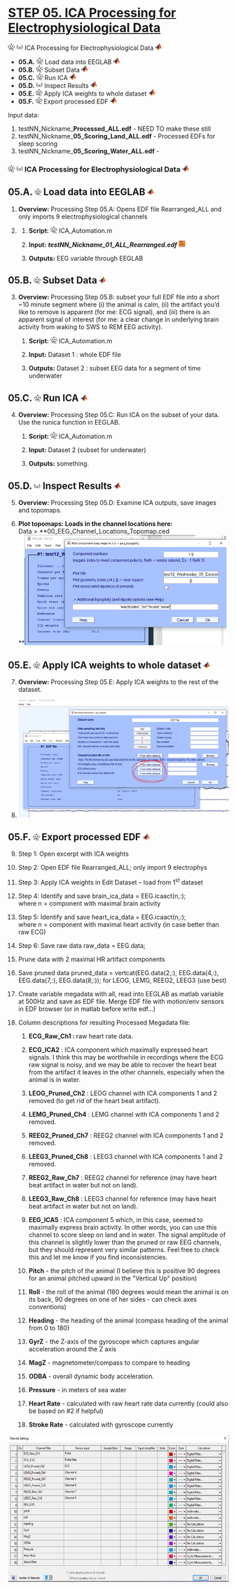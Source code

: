 # [**STEP 05. ICA Processing for Electrophysiological Data**](../05_ICA-Processing)
<img src="../media/image11.png" width="15" height="15" alt="Automation" />  <img src="../media/image12.png" width="15" height="15" alt="Manual icon" /> ICA Processing for Electrophysiological Data <img src="../media/image21.png" width="15" height="15" alt="MATLAB"/>

* **05.A.** <img src="../media/image11.png" width="15" height="15" alt="Automation" />  Load data into EEGLAB <img src="../media/image21.png" width="15" height="15" alt="MATLAB" /> 
* **05.B.** <img src="../media/image11.png" width="15" height="15" alt="Automation" /> Subset Data <img src="../media/image21.png" width="15" height="15" alt="MATLAB" /> 
* **05.C.** <img src="../media/image11.png" width="15" height="15" alt="Automation" /> Run ICA <img src="../media/image21.png" width="15" height="15" alt="MATLAB" /> 
* **05.D.** <img src="../media/image12.png" width="15" height="15" alt="Manual icon" /> Inspect Results <img src="../media/image21.png" width="15" height="15" alt="MATLAB" /> 
* **05.E.** <img src="../media/image11.png" width="15" height="15" alt="Automation" /> Apply ICA weights to whole dataset <img src="../media/image21.png" width="15" height="15" alt="MATLAB" /> 
* **05.F.** <img src="../media/image11.png" width="15" height="15" alt="Automation" /> Export processed EDF <img src="../media/image21.png" width="15" height="15" alt="MATLAB" />

Input data: 

1. testNN_Nickname_**Processed_ALL.edf** - NEED TO make these still
2. testNN_Nickname_**05_Scoring_Land_ALL.edf** - Processed EDFs for sleep scoring
3. testNN_Nickname_**05_Scoring_Water_ALL.edf** - 

### <img src="../media/image11.png" width="15" height="15" alt="Automation"/> <img src="../media/image12.png" width="15" height="15" alt="Manual"/> ICA Processing for Electrophysiological Data <img src="../media/image21.png" width="15" height="15" />

## **05.A.** <img src="../media/image11.png" width="15" height="15" alt="Automation" />  Load data into EEGLAB <img src="../media/image21.png" width="15" height="15" alt="MATLAB" /> 

1.  **Overview:** Processing Step 05.A: Opens EDF file Rearranged_ALL
    and only imports 9 electrophysiological channels

2.  1.  **Script:**
        <img src="../media/image11.png" width="15" height="15"
        alt="RPA Robotic Process Automation icon PNG and SVG Vector Free Download" />
        ICA_Automation.m

    2.  **Input:** ***testNN_Nickname_01_ALL_Rearranged.edf***
        <img src="../media/image17.png" width="15" height="15" alt="A picture containing text, clock Description automatically generated" />

    3.  **Outputs:** EEG variable through EEGLAB

## **05.B.** <img src="../media/image11.png" width="15" height="15" alt="Automation" /> Subset Data <img src="../media/image21.png" width="15" height="15" alt="MATLAB" /> 

3.  **Overview:** Processing Step 05.B: subset your full EDF file into a
    short \~10 minute segment where (i) the animal is calm, (ii) the
    artifact you’d like to remove is apparent (for me: ECG signal),
    and (iii) there is an apparent signal of interest (for me: a clear
    change in underlying brain activity from waking to SWS to REM EEG
    activity).

    1.  **Script:**
        <img src="../media/image11.png" width="15" height="15" alt="RPA Robotic Process Automation icon PNG and SVG Vector Free Download" />
        ICA_Automation.m

    2.  **Input:** Dataset 1 : whole EDF file

    3.  **Outputs:** Dataset 2 : subset EEG data for a segment of time
        underwater

## **05.C.** <img src="../media/image11.png" width="15" height="15" alt="Automation" /> Run ICA <img src="../media/image21.png" width="15" height="15" alt="MATLAB" /> 

4.  **Overview:** Processing Step 05.C: Run ICA on the subset of your
    data. Use the runica function in EEGLAB.

    1.  **Script:**
        <img src="../media/image11.png" width="15" height="15" alt="RPA Robotic Process Automation icon PNG and SVG Vector Free Download" />
        ICA_Automation.m

    2.  **Input:** Dataset 2 (subset for underwater)

    3.  **Outputs:** something.

## **05.D.** <img src="../media/image12.png" width="15" height="15" alt="Manual icon" /> Inspect Results <img src="../media/image21.png" width="15" height="15" alt="MATLAB" /> 

5.  **Overview:** Processing Step 05.D: Examine ICA outputs, save images
    and topomaps.

6.  **Plot topomaps: Loads in the channel locations here:**  
    Data \> **00_EEG_Channel_Locations_Topomap.ced  
    **<img src="../media/image109.png" style="width:4.80208in;height:2.6167in" alt="Graphical user interface, application, Word Description automatically generated" />

## **05.E.** <img src="../media/image11.png" width="15" height="15" alt="Automation" /> Apply ICA weights to whole dataset <img src="../media/image21.png" width="15" height="15" alt="MATLAB" /> 

7.  **Overview:** Processing Step 05.E: Apply ICA weights to the rest of
    the dataset.

8.  <img src="../media/image110.png" style="width:5.32292in;height:2.79567in"
    alt="Graphical user interface, text, application Description automatically generated" />

## **05.F.** <img src="../media/image11.png" width="15" height="15" alt="Automation" /> Export processed EDF <img src="../media/image21.png" width="15" height="15" alt="MATLAB" />

9.  Step 1: Open excerpt with ICA weights

10. Step 2: Open EDF file Rearranged_ALL; only import 9 electrophys

11. Step 3: Apply ICA weights in Edit Dataset – load from 1<sup>st</sup>
    dataset

12. Step 4: Identify and save brain_ica_data = EEG.icaact(n,:);  
    where n = component with maximal brain activity

13. Step 5: Identify and save heart_ica_data = EEG.icaact(n,:);  
    where n = component with maximal heart activity (in case better than
    raw ECG)

14. Step 6: Save raw data raw_data = EEG.data;

15. Prune data with 2 maximal HR artifact components

16. Save pruned data pruned_data = vertcat(EEG.data(2,:), EEG.data(4,:),
    EEG.data(7,:), EEG.data(8,:)); for LEOG, LEMG, REEG2, LEEG3 (use
    best)

17. Create variable megadata with all, read into EEGLAB as matlab
    variable at 500Hz and save as EDF file. Merge EDF file with
    motion/env sensors in EDF browser (or in matlab before write edf…)

18. Column descriptions for resulting Processed Megadata file:

    1.  **ECG_Raw_Ch1 :** raw heart rate data.

    2.  **ECG_ICA2** : ICA component which maximally expressed heart
        signals. I think this may be worthwhile in recordings where the
        ECG raw signal is noisy, and we may be able to recover the heart
        beat from the artifact it leaves in the other channels,
        especially when the animal is in water.

    3.  **LEOG_Pruned_Ch2** : LEOG channel with ICA components 1 and 2
        removed (to get rid of the heart beat artifact).

    4.  **LEMG_Pruned_Ch4** : LEMG channel with ICA components 1 and 2
        removed.

    5.  **REEG2_Pruned_Ch7** : REEG2 channel with ICA components 1 and 2
        removed.

    6.  **LEEG3_Pruned_Ch8** : LEEG3 channel with ICA components 1 and 2
        removed.

    7.  **REEG2_Raw_Ch7** : REEG2 channel for reference (may have heart
        beat artifact in water but not on land).

    8.  **LEEG3_Raw_Ch8** : LEEG3 channel for reference (may have heart
        beat artifact in water but not on land).

    9.  **EEG_ICA5** : ICA component 5 which, in this case, seemed to
        maximally express brain activity. In other words, you can use
        this channel to score sleep on land and in water. The signal
        amplitude of this channel is slightly lower than the pruned or
        raw EEG channels, but they should represent very similar
        patterns. Feel free to check this and let me know if you find
        inconsistencies.

    10. **Pitch** - the pitch of the animal (I believe this is positive
        90 degrees for an animal pitched upward in the "Vertical Up"
        position)

    11. **Roll** - the roll of the animal (180 degrees would mean the
        animal is on its back, 90 degrees on one of her sides - can
        check axes conventions)

    12. **Heading** - the heading of the animal (compass heading of the
        animal from 0 to 180)

    13. **GyrZ** - the Z-axis of the gyroscope which captures angular
        acceleration around the Z axis

    14. **MagZ** - magnetometer/compass to compare to heading

    15. **ODBA** - overall dynamic body acceleration.

    16. **Pressure** - in meters of sea water

    17. **Heart Rate** - calculated with raw heart rate data currently
        (could also be based on \#2 if helpful)

    18. **Stroke Rate** - calculated with gyroscope currently

<img src="../media/image111.png" style="width:6.5in;height:3.48958in"
alt="Table Description automatically generated" />